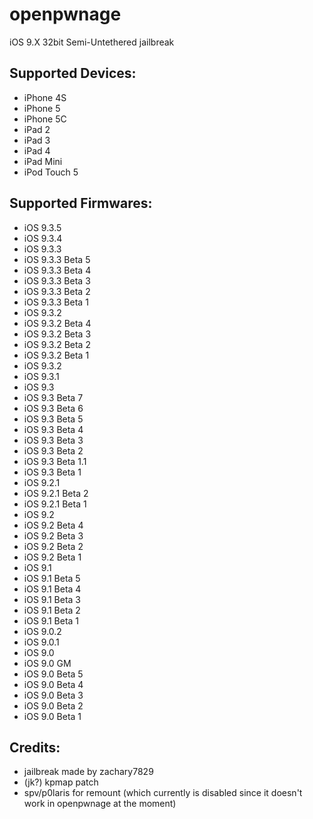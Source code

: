 # openpwnage
iOS 9.X 32bit Semi-Untethered jailbreak

## Supported Devices:

- iPhone 4S
- iPhone 5
- iPhone 5C
- iPad 2
- iPad 3
- iPad 4
- iPad Mini
- iPod Touch 5

## Supported Firmwares:

- iOS 9.3.5
- iOS 9.3.4
- iOS 9.3.3
- iOS 9.3.3 Beta 5
- iOS 9.3.3 Beta 4
- iOS 9.3.3 Beta 3
- iOS 9.3.3 Beta 2
- iOS 9.3.3 Beta 1
- iOS 9.3.2
- iOS 9.3.2 Beta 4
- iOS 9.3.2 Beta 3
- iOS 9.3.2 Beta 2
- iOS 9.3.2 Beta 1
- iOS 9.3.2
- iOS 9.3.1
- iOS 9.3
- iOS 9.3 Beta 7
- iOS 9.3 Beta 6
- iOS 9.3 Beta 5
- iOS 9.3 Beta 4
- iOS 9.3 Beta 3
- iOS 9.3 Beta 2
- iOS 9.3 Beta 1.1
- iOS 9.3 Beta 1
- iOS 9.2.1
- iOS 9.2.1 Beta 2
- iOS 9.2.1 Beta 1
- iOS 9.2
- iOS 9.2 Beta 4
- iOS 9.2 Beta 3
- iOS 9.2 Beta 2
- iOS 9.2 Beta 1
- iOS 9.1
- iOS 9.1 Beta 5
- iOS 9.1 Beta 4
- iOS 9.1 Beta 3
- iOS 9.1 Beta 2
- iOS 9.1 Beta 1
- iOS 9.0.2
- iOS 9.0.1
- iOS 9.0
- iOS 9.0 GM
- iOS 9.0 Beta 5
- iOS 9.0 Beta 4
- iOS 9.0 Beta 3
- iOS 9.0 Beta 2
- iOS 9.0 Beta 1

## Credits:

- jailbreak made by zachary7829
- (jk?) kpmap patch
- spv/p0laris for remount (which currently is disabled since it doesn't work in openpwnage at the moment)